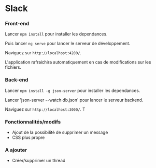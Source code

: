 # Slack

### Front-end

Lancer `npm install` pour installer les dependances.

Puis lancer `ng serve` pour lancer le serveur de développement. 

Naviguez sur `http://localhost:4200/`. 

L'application rafraichira automatiquement en cas de modifications sur les fichiers.

### Back-end

Lancer `npm install -g json-server` pour installer les dependances.

Lancer 'json-server --watch db.json' pour lancer le serveur backend. 

Naviguez sur `http://localhost:3000/`. T

### Fonctionnalités/modifs

- Ajout de la possibilité de supprimer un message
- CSS plus propre

### A ajouter

- Créer/supprimer un thread
